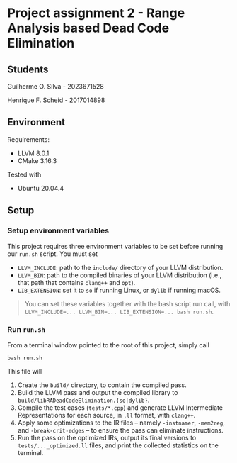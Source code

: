 # Project assignment 2 - Range Analysis based Dead Code Elimination

## Students

Guilherme O. Silva - 2023671528

Henrique F. Scheid - 2017014898

## Environment

Requirements:

* LLVM 8.0.1
* CMake 3.16.3

Tested with

* Ubuntu 20.04.4

## Setup

### Setup environment variables

This project requires three environment variables to be set before running our `run.sh` script. You must set

* `LLVM_INCLUDE`: path to the `include/` directory of your LLVM distribution.
* `LLVM_BIN`: path to the compiled binaries of your LLVM distribution (i.e., that path that contains `clang++` and `opt`).
* `LIB_EXTENSION`: set it to `so` if running Linux, or `dylib` if running macOS.

> You can set these variables together with the bash script run call, with `LLVM_INCLUDE=... LLVM_BIN=... LIB_EXTENSION=... bash run.sh`.

### Run `run.sh`

From a terminal window pointed to the root of this project, simply call

```
bash run.sh
```

This file will

1. Create the `build/` directory, to contain the compiled pass.
2. Build the LLVM pass and output the compiled library to `build/libRADeadCodeElimination.{so|dylib}`.
3. Compile the test cases (`tests/*.cpp`) and generate LLVM Intermediate Representations for each source, in `.ll` format, with `clang++`.
4. Apply some optimizations to the IR files – namely `-instnamer`, `-mem2reg`, and `-break-crit-edges` – to ensure the pass can eliminate instructions.
5. Run the pass on the optimized IRs, output its final versions to `tests/..._optimized.ll` files, and print the collected statistics on the terminal.
